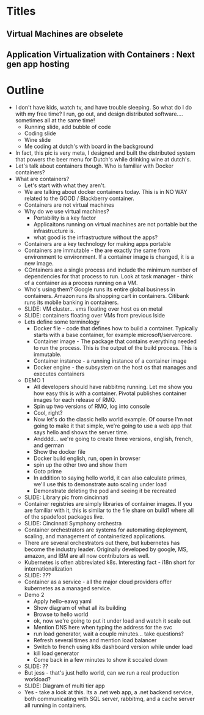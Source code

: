 # Titles
## Virtual Machines are obselete
## Application Virtualization with Containers : Next gen app hosting

# Outline
* I don't have kids, watch tv, and have trouble sleeping.  So what do I do with my free time?  I run, go out, and design distributed software.... sometimes all at the same time!
    * Running slide, add bubble of code
    * Coding slide
    * Wine slide
    * Me coding at dutch's with board in the background
 * In fact, this pic is very meta, I designed and built the distributed system that powers the beer menu for Dutch's while drinking wine at dutch's.
 * Let's talk about containers though.  Who is familiar with Docker containers?
 * What are containers?
    * Let's start with what they aren't.
    * We are talking about docker containers today.  This is in NO WAY related to the GOOD / Blackberry container.
    * Containers are not virtual machines
    * Why do we use virtual machines?
        * Portability is a key factor
        * Applicaitons running on virtual machines are not portable but the infrastructure is.
        * what good is the infrastructure without the apps?
    * Containers are a key technology for making apps portable
    * Containers are immutable - the are exactly the same from environment to environment.  If a container image is changed, it is a new image.
    * COntainers are a single process and include the minimum number of dependencies for that process to run.  Look at task manager - think of a container as a process running on a VM.
    * Who's using them?  Google runs its entire global business in containers.  Amazon runs its shopping cart in containers.  Citibank runs its mobile banking in containers.
    * SLIDE:  VM cluster... vms floating over host os on metal
    * SLIDE: containers floating over VMs from previous lside
    * Lets define some terminology
        * Docker file - code that defines how to build a container.  Typically starts with a base container, for example microsoft/servercore.
        * Container image - The package that contains everything needed to run the process.  This is the output of the build process.  This is immutable.
        * Container instance - a running instance of a container image
        * Docker engine - the subsystem on the host os that manages and executes containers
    * DEMO 1
        * All developers should have rabbitmq running.  Let me show you how easy this is with a container.  Pivotal publishes container images for each release of RMQ.
        * Spin up two versions of RMQ, log into console
        * Cool, right?
        * Now let's do the classic hello world example.  Of course I'm not going to make it that simple, we're going to use a web app that says hello and shows the server time.
        * Andddd... we're going to create three versions, english, french, and german
        * Show the docker file
        * Docker build english, run, open in browser
        * spin up the other two and show them
        * Goto prime
        * In addition to saying hello world, it can also calculate primes, we'll use this to demonstrate auto scaling under load
        * Demonstrate deleting the pod and seeing it be recreated
    * SLIDE:  Library pic from cincinnati
    * Container registries are simply libraries of container images.  If you are familiar with it, this is similar to the file share on build1 where all of the spadefoot packages live.
    * SLIDE:  Cincinnati Symphony orchestra
    * Container orchestrators are systems for automating deployment, scaling, and management of containerized applications.
    * There are several orchestrators out there, but kubernetes has become the industry leader.  Originally developed by google, MS, amazon, and IBM are all now contributors as well.
    * Kubernetes is often abbreviated k8s.  Interesting fact - i18n short for internationalization
    * SLIDE:  ???
    * Container as a service - all the major cloud providers offer kubernetes as a managed service.
    * Demo 2
        * Apply hello-eawg yaml
        * Show diagram of what all its building
        * Browse to hello world
        * ok, now we're going to put it under load and watch it scale out
        * Mention DNS here when typing the address for the svc
        * run load generator, wait a couple minutes... take questions?
        * Refresh several times and mention load balancer
        * Switch to french using k8s dashboard version while under load
        * kill load generator
        * Come back in a few minutes to show it sccaled down
    * SLIDE:  ??
    * But jess - that's just hello world, can we run a real production workload?
    * SLIDE:  Diagram of multi tier app
    * Yes - take a look at this.  Its a .net web app, a .net backend service, both communicating with SQL server, rabbitmq, and a cache server all running in containers.



